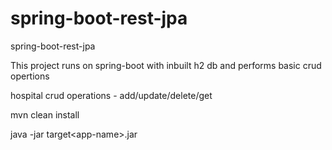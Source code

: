 # spring-boot-rest-jpa
spring-boot-rest-jpa

This project runs on spring-boot with inbuilt h2 db and performs basic crud opertions

hospital crud operations - add/update/delete/get

mvn clean install

java -jar target\<app-name>.jar
